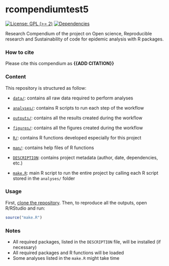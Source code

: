 
<!-- README.md is generated from README.Rmd. Please edit that file -->

# rcompendiumtest5

<!-- badges: start -->

[![License: GPL (\>=
2)](https://img.shields.io/badge/License-GPL%20%28%3E%3D%202%29-blue.svg)](https://choosealicense.com/licenses/gpl-2.0/)
[![Dependencies](https://img.shields.io/badge/dependencies-2/95-green?style=flat)](#)
<!-- badges: end -->

Research Compendium of the project on Open science, Reproducible
research and Sustainability of code for epidemic analysis with R
packages.

### How to cite

Please cite this compendium as **{{ADD CITATION}}**

### Content

This repository is structured as follow:

- [`data/`](https://github.com/avallecam/rcompendiumtest5/tree/master/data):
  contains all raw data required to perform analyses

- [`analyses/`](https://github.com/avallecam/rcompendiumtest5/tree/main/analyses/):
  contains R scripts to run each step of the workflow

- [`outputs/`](https://github.com/avallecam/rcompendiumtest5/tree/main/outputs):
  contains all the results created during the workflow

- [`figures/`](https://github.com/avallecam/rcompendiumtest5/tree/main/figures):
  contains all the figures created during the workflow

- [`R/`](https://github.com/avallecam/rcompendiumtest5/tree/main/R):
  contains R functions developed especially for this project

- [`man/`](https://github.com/avallecam/rcompendiumtest5/tree/main/man):
  contains help files of R functions

- [`DESCRIPTION`](https://github.com/avallecam/rcompendiumtest5/tree/main/DESCRIPTION):
  contains project metadata (author, date, dependencies, etc.)

- [`make.R`](https://github.com/avallecam/rcompendiumtest5/tree/main/make.R):
  main R script to run the entire project by calling each R script
  stored in the `analyses/` folder

### Usage

First, [clone the
repository](https://www.epirhandbook.com/en/version-control-and-collaboration-with-git-and-github.html?q=clone#clone-from-a-github-repository).
Then, to reproduce all the outputs, open R/RStudio and run:

``` r
source("make.R")
```

### Notes

- All required packages, listed in the `DESCRIPTION` file, will be
  installed (if necessary)
- All required packages and R functions will be loaded
- Some analyses listed in the `make.R` might take time
